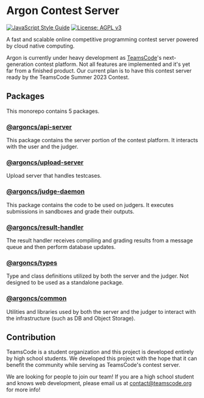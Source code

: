 # Argon Contest Server

[![JavaScript Style Guide](https://img.shields.io/badge/code_style-standard-brightgreen.svg)](https://standardjs.com)
[![License: AGPL v3](https://img.shields.io/badge/License-AGPL_v3-blue.svg)](https://www.gnu.org/licenses/agpl-3.0)

A fast and scalable online competitive programming contest server powered by cloud native computing.

Argon is currently under heavy development as [TeamsCode](https://www.teamscode.org)'s next-generation contest platform. Not all features are implemented and it's yet far from a finished product. Our current plan is to have this contest server ready by the TeamsCode Summer 2023 Contest.

## Packages

This monorepo contains 5 packages.

### [@argoncs/api-server](https://www.npmjs.com/package/@argoncs/api-server)

This package contains the server portion of the contest platform. It interacts with the user and the judger.

### [@argoncs/upload-server](https://www.npmjs.com/package/@argoncs/upload-server)

Upload server that handles testcases.

### [@argoncs/judge-daemon](https://www.npmjs.com/package/@argoncs/judge-daemon)

This package contains the code to be used on judgers. It executes submissions in sandboxes and grade their outputs.

### [@argoncs/result-handler](https://www.npmjs.com/package/@argoncs/result-handler)

The result handler receives compiling and grading results from a message queue and then perform database updates.

### [@argoncs/types](https://www.npmjs.com/package/@argoncs/types)

Type and class definitions utilized by both the server and the judger. Not designed to be used as a standalone package.

### [@argoncs/common](https://www.npmjs.com/package/@argoncs/common)

Utilities and libraries used by both the server and the judger to interact with the infrastructure (such as DB and Object Storage).

## Contribution

TeamsCode is a student organization and this project is developed entirely by high school students. We developed this project with the hope that it can benefit the community while serving as TeamsCode's contest server.

We are looking for people to join our team! If you are a high school student and knows web development, please email us at contact@teamscode.org for more info!
